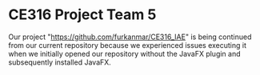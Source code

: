 # CE316 Project Team 5

Our project "https://github.com/furkanmar/CE316_IAE" is being continued from our current repository because we experienced issues executing it when we initially opened our repository without the JavaFX plugin and subsequently installed JavaFX.
 
